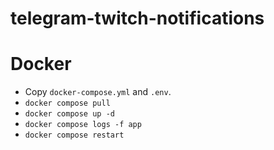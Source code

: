 # telegram-twitch-notifications

# Docker

- Copy `docker-compose.yml` and `.env`.
- `docker compose pull`
- `docker compose up -d`
- `docker compose logs -f app`
- `docker compose restart`
